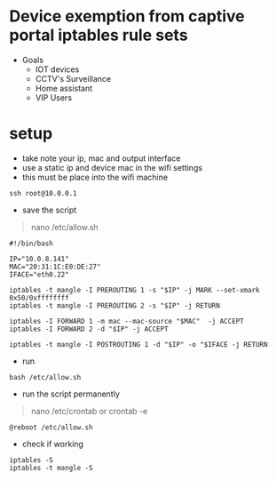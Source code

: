 # Device exemption from captive portal iptables rule sets
* Goals
  - IOT devices
  - CCTV's Surveillance
  - Home assistant
  - VIP Users

# setup
* take note your ip, mac and output interface
* use a static ip and device mac in the wifi settings
* this must be place into the wifi machine
```
ssh root@10.0.0.1
```
* save the script
> nano /etc/allow.sh
```
#!/bin/bash

IP="10.0.8.141"
MAC="20:31:1C:E0:DE:27"
IFACE="eth0.22"

iptables -t mangle -I PREROUTING 1 -s "$IP" -j MARK --set-xmark 0x50/0xffffffff
iptables -t mangle -I PREROUTING 2 -s "$IP" -j RETURN

iptables -I FORWARD 1 -m mac --mac-source "$MAC"  -j ACCEPT
iptables -I FORWARD 2 -d "$IP" -j ACCEPT

iptables -t mangle -I POSTROUTING 1 -d "$IP" -o "$IFACE -j RETURN
````
* run
```
bash /etc/allow.sh
```
* run the script permanently 
> nano /etc/crontab or crontab -e
```
@reboot /etc/allow.sh
```
* check if working
```
iptables -S
iptables -t mangle -S
```

